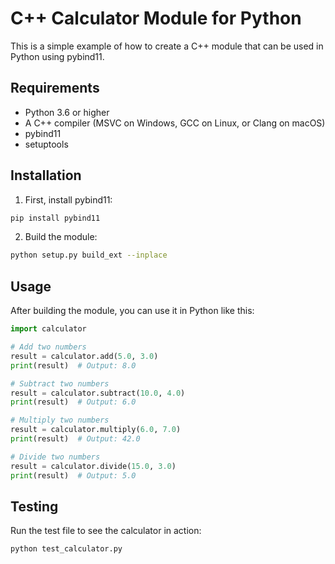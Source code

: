 # C++ Calculator Module for Python

This is a simple example of how to create a C++ module that can be used in Python using pybind11.

## Requirements

- Python 3.6 or higher
- A C++ compiler (MSVC on Windows, GCC on Linux, or Clang on macOS)
- pybind11
- setuptools

## Installation

1. First, install pybind11:
```bash
pip install pybind11
```

2. Build the module:
```bash
python setup.py build_ext --inplace
```

## Usage

After building the module, you can use it in Python like this:

```python
import calculator

# Add two numbers
result = calculator.add(5.0, 3.0)
print(result)  # Output: 8.0

# Subtract two numbers
result = calculator.subtract(10.0, 4.0)
print(result)  # Output: 6.0

# Multiply two numbers
result = calculator.multiply(6.0, 7.0)
print(result)  # Output: 42.0

# Divide two numbers
result = calculator.divide(15.0, 3.0)
print(result)  # Output: 5.0
```

## Testing

Run the test file to see the calculator in action:
```bash
python test_calculator.py
``` 